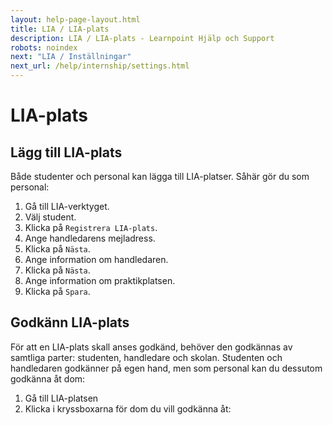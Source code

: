 ```yaml
---
layout: help-page-layout.html
title: LIA / LIA-plats
description: LIA / LIA-plats - Learnpoint Hjälp och Support
robots: noindex
next: "LIA / Inställningar"
next_url: /help/internship/settings.html
---
```


# LIA-plats

<!-- only-in-swedish.html -->

## Lägg till LIA-plats

Både studenter och personal kan lägga till LIA-platser. Såhär gör du som personal:

1. Gå till LIA-verktyget.
2. Välj student.
3. Klicka på `Registrera LIA-plats`.
4. Ange handledarens mejladress.
5. Klicka på `Nästa`.
6. Ange information om handledaren.
7. Klicka på `Nästa`.
6. Ange information om praktikplatsen.
7. Klicka på `Spara`.

<!-- desktop-recording.html, { src: "_assets/add-internship.mp4", alt: "Lägg till LIA-plats", theme: "light" } -->


## Godkänn LIA-plats

För att en LIA-plats skall anses godkänd, behöver den godkännas av samtliga parter: studenten, handledare och skolan. Studenten och handledaren godkänner på egen hand, men som personal kan du dessutom godkänna åt dom:

1. Gå till LIA-platsen
2. Klicka i kryssboxarna för dom du vill godkänna åt:

<!-- desktop-screenshot.html, { src: "_assets/approve-internship.png", alt: "Godkänn LIA-plats", theme: "light" } -->
